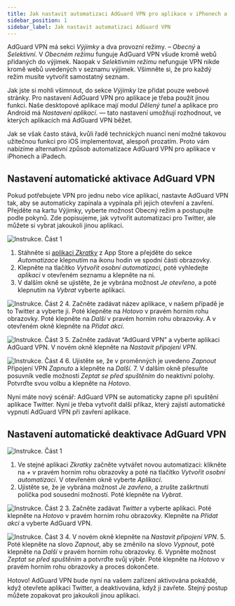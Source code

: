 ```yaml
---
title: Jak nastavit automatizaci AdGuard VPN pro aplikace v iPhonech a iPadech
sidebar_position: 1
sidebar_label: Jak nastavit automatizaci AdGuard VPN
---
```


AdGuard VPN má sekci *Výjimky* a dva provozní režimy. – *Obecný* a *Selektivní*. V *Obecném režimu* funguje AdGuard VPN všude kromě webů přidaných do výjimek. Naopak v *Selektivním režimu* nefunguje VPN nikde kromě webů uvedených v seznamu výjimek. Všimněte si, že pro každý režim musíte vytvořit samostatný seznam.

Jak jste si mohli všimnout, do sekce *Výjimky* lze přidat pouze webové stránky. Pro nastavení AdGuard VPN pro aplikace je třeba použít jinou funkci. Naše desktopové aplikace mají modul *Dělený tunel* a aplikace pro Android má *Nastavení aplikací*. — tato nastavení umožňují rozhodnout, ve kterých aplikacích má AdGuard VPN běžet.

Jak se však často stává, kvůli řadě technických nuancí není možné takovou užitečnou funkci pro iOS implementovat, alespoň prozatím. Proto vám nabízíme alternativní způsob automatizace AdGuard VPN pro aplikace v iPhonech a iPadech.

## Nastavení automatické aktivace AdGuard VPN

Pokud potřebujete VPN pro jednu nebo více aplikací, nastavte AdGuard VPN tak, aby se automaticky zapínala a vypínala při jejich otevření a zavření. Přejděte na kartu Výjimky, vyberte možnost Obecný režim a postupujte podle pokynů. Zde popisujeme, jak vytvořit automatizaci pro Twitter, ale můžete si vybrat jakoukoli jinou aplikaci.

![Instrukce. Část 1](https://cdn.adguardvpn.com/public/Adguard/Blog/VPNauto/vpn_on1_en.jpg)

1. Stáhněte si [aplikaci *Zkratky*](https://apps.apple.com/us/app/shortcuts/id915249334) z App Store a přejděte do sekce *Automatizace* klepnutím na ikonu hodin ve spodní části obrazovky.
2. Klepněte na tlačítko *Vytvořit osobní automatizaci*, poté vyhledejte *aplikaci* v otevřeném seznamu a klepněte na ni.
3. V dalším okně se ujistěte, že je vybrána možnost *Je otevřeno*, a poté klepnutím na *Vybrat* vyberte aplikaci.

![Instrukce. Část 2](https://cdn.adguardvpn.com/public/Adguard/Blog/VPNauto/vpn_on2_en.jpg)
4. Začněte zadávat název aplikace, v našem případě je to Twitter a vyberte ji. Poté klepněte na *Hotovo* v pravém horním rohu obrazovky. Poté klepněte na *Další* v pravém horním rohu obrazovky. A v otevřeném okně klepněte na *Přidat akci*.

![Instrukce. Část 3](https://cdn.adguardvpn.com/public/Adguard/Blog/VPNauto/vpn_on3_en.jpg)
5. Začněte zadávat “AdGuard VPN” a vyberte aplikaci AdGuard VPN. V novém okně klepněte na *Nastavit připojení VPN*.

![Instrukce. Část 4](https://cdn.adguardvpn.com/public/Adguard/Blog/VPNauto/vpn_on4_en.jpg)
6. Ujistěte se, že v proměnných je uvedeno *Zapnout* Připojení VPN *Zapnuto* a klepněte na *Další*.
7. V dalším okně přesuňte posuvník vedle možnosti *Zeptat se před spuštěním* do neaktivní polohy. Potvrďte svou volbu a klepněte na *Hotovo*.

Nyní máte nový scénář: AdGuard VPN se automaticky zapne při spuštění aplikace Twitter. Nyní je třeba vytvořit další příkaz, který zajistí automatické vypnutí AdGuard VPN při zavření aplikace.

## Nastavení automatické deaktivace AdGuard VPN

![Instrukce. Část 1](https://cdn.adguardvpn.com/public/Adguard/Blog/VPNauto/vpn_off1_en.jpg)

1. Ve stejné aplikaci *Zkratky* začněte vytvářet novou automatizaci: klikněte na *+* v pravém horním rohu obrazovky a poté na tlačítko *Vytvořit osobní automatizaci*. V otevřeném okně vyberte *Aplikaci*.
2. Ujistěte se, že je vybrána možnost *Je zavřeno*, a zrušte zaškrtnutí políčka pod sousední možností. Poté klepněte na *Vybrat*.

![Instrukce. Část 2](https://cdn.adguardvpn.com/public/Adguard/Blog/VPNauto/vpn_off2_en.jpg)
3. Začněte zadávat *Twitter* a vyberte aplikaci. Poté klepněte na *Hotovo* v pravém horním rohu obrazovky. Klepněte na *Přidat akci* a vyberte AdGuard VPN.

![Instrukce. Část 3](https://cdn.adguardvpn.com/public/Adguard/Blog/VPNauto/vpn_off3_en.jpg)
4. V novém okně klepněte na *Nastavit připojení VPN*.
5. Poté klepněte na slovo *Zapnout*, aby se změnilo na slovo *Vypnout*, poté klepněte na *Další* v pravém horním rohu obrazovky.
6. Vypněte možnost *Zeptat se před spuštěním* a potvrďte svůj výběr. Poté klepněte na *Hotovo* v pravém horním rohu obrazovky a proces dokončete.

Hotovo! AdGuard VPN bude nyní na vašem zařízení aktivována pokaždé, když otevřete aplikaci Twitter, a deaktivována, když ji zavřete. Stejný postup můžete zopakovat pro jakoukoli jinou aplikaci.
